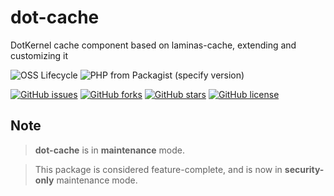 # dot-cache

DotKernel cache component based on laminas-cache, extending and customizing it

![OSS Lifecycle](https://img.shields.io/osslifecycle/dotkernel/dot-cache)
![PHP from Packagist (specify version)](https://img.shields.io/packagist/php-v/dotkernel/dot-cache/3.1.3)

[![GitHub issues](https://img.shields.io/github/issues/dotkernel/dot-cache)](https://github.com/dotkernel/dot-cache/issues)
[![GitHub forks](https://img.shields.io/github/forks/dotkernel/dot-cache)](https://github.com/dotkernel/dot-cache/network)
[![GitHub stars](https://img.shields.io/github/stars/dotkernel/dot-cache)](https://github.com/dotkernel/dot-cache/stargazers)
[![GitHub license](https://img.shields.io/github/license/dotkernel/dot-cache)](https://github.com/dotkernel/dot-cache/blob/3.0.0/LICENSE.md)

## Note
> **dot-cache** is in **maintenance** mode.

> This package is considered feature-complete, and is now in **security-only** maintenance mode.
